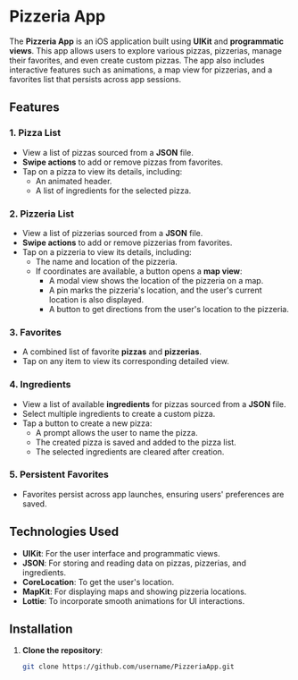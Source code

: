 # Pizzeria App

The **Pizzeria App** is an iOS application built using **UIKit** and **programmatic views**. This app allows users to explore various pizzas, pizzerias, manage their favorites, and even create custom pizzas. The app also includes interactive features such as animations, a map view for pizzerias, and a favorites list that persists across app sessions.

## Features

### 1. **Pizza List**
- View a list of pizzas sourced from a **JSON** file.
- **Swipe actions** to add or remove pizzas from favorites.
- Tap on a pizza to view its details, including:
  - An animated header.
  - A list of ingredients for the selected pizza.

### 2. **Pizzeria List**
- View a list of pizzerias sourced from a **JSON** file.
- **Swipe actions** to add or remove pizzerias from favorites.
- Tap on a pizzeria to view its details, including:
  - The name and location of the pizzeria.
  - If coordinates are available, a button opens a **map view**:
    - A modal view shows the location of the pizzeria on a map.
    - A pin marks the pizzeria's location, and the user's current location is also displayed.
    - A button to get directions from the user's location to the pizzeria.

### 3. **Favorites**
- A combined list of favorite **pizzas** and **pizzerias**.
- Tap on any item to view its corresponding detailed view.

### 4. **Ingredients**
- View a list of available **ingredients** for pizzas sourced from a **JSON** file.
- Select multiple ingredients to create a custom pizza.
- Tap a button to create a new pizza:
  - A prompt allows the user to name the pizza.
  - The created pizza is saved and added to the pizza list.
  - The selected ingredients are cleared after creation.

### 5. **Persistent Favorites**
- Favorites persist across app launches, ensuring users' preferences are saved.

## Technologies Used

- **UIKit**: For the user interface and programmatic views.
- **JSON**: For storing and reading data on pizzas, pizzerias, and ingredients.
- **CoreLocation**: To get the user's location.
- **MapKit**: For displaying maps and showing pizzeria locations.
- **Lottie**: To incorporate smooth animations for UI interactions.

## Installation

1. **Clone the repository**:

   ```bash
   git clone https://github.com/username/PizzeriaApp.git

